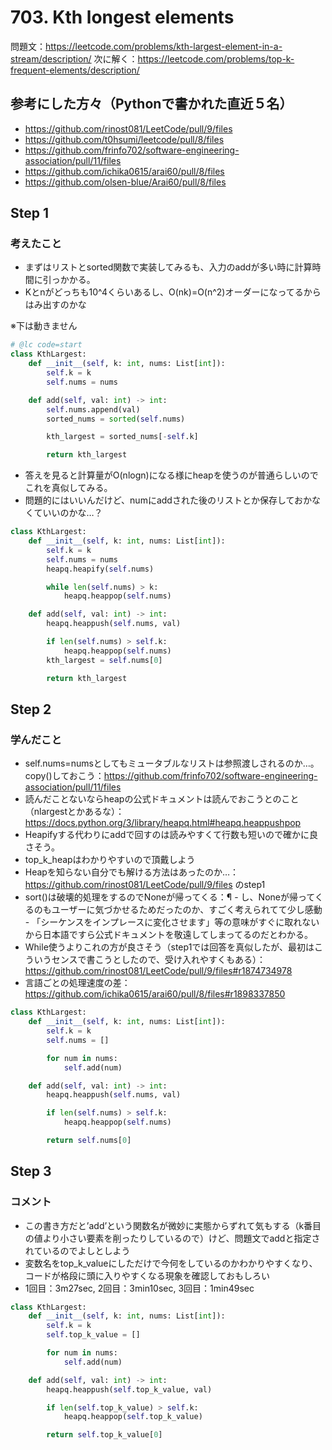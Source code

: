 # 703. Kth longest elements
問題文：https://leetcode.com/problems/kth-largest-element-in-a-stream/description/
次に解く：https://leetcode.com/problems/top-k-frequent-elements/description/

## 参考にした方々（Pythonで書かれた直近５名）
- https://github.com/rinost081/LeetCode/pull/9/files
- https://github.com/t0hsumi/leetcode/pull/8/files
- https://github.com/frinfo702/software-engineering-association/pull/11/files
- https://github.com/ichika0615/arai60/pull/8/files
- https://github.com/olsen-blue/Arai60/pull/8/files

## Step 1
### 考えたこと
- まずはリストとsorted関数で実装してみるも、入力のaddが多い時に計算時間に引っかかる。
- Kとnがどっちも10^4くらいあるし、O(nk)=O(n^2)オーダーになってるからはみ出すのかな

※下は動きません
```Python
# @lc code=start
class KthLargest:
    def __init__(self, k: int, nums: List[int]):
        self.k = k
        self.nums = nums

    def add(self, val: int) -> int:
        self.nums.append(val)
        sorted_nums = sorted(self.nums)

        kth_largest = sorted_nums[-self.k]

        return kth_largest
```
- 答えを見ると計算量がO(nlogn)になる様にheapを使うのが普通らしいのでこれを真似してみる。
- 問題的にはいいんだけど、numにaddされた後のリストとか保存しておかなくていいのかな…？

```Python
class KthLargest:
    def __init__(self, k: int, nums: List[int]):
        self.k = k
        self.nums = nums
        heapq.heapify(self.nums)

        while len(self.nums) > k:
            heapq.heappop(self.nums)

    def add(self, val: int) -> int:
        heapq.heappush(self.nums, val)

        if len(self.nums) > self.k:
            heapq.heappop(self.nums)
        kth_largest = self.nums[0]

        return kth_largest
```


## Step 2
### 学んだこと
- self.nums=numsとしてもミュータブルなリストは参照渡しされるのか…。copy()しておこう：https://github.com/frinfo702/software-engineering-association/pull/11/files
- 読んだことないならheapの公式ドキュメントは読んでおこうとのこと（nlargestとかあるな）：https://docs.python.org/3/library/heapq.html#heapq.heappushpop
- Heapifyする代わりにaddで回すのは読みやすくて行数も短いので確かに良さそう。
- top_k_heapはわかりやすいので頂戴しよう
- Heapを知らない自分でも解ける方法はあったのか…：https://github.com/rinost081/LeetCode/pull/9/files のstep1
- sort()は破壊的処理をするのでNoneが帰ってくる：¶ - し、Noneが帰ってくるのもユーザーに気づかせるためだったのか、すごく考えられてて少し感動 - 「シーケンスをインプレースに変化させます」等の意味がすぐに取れないから日本語ですら公式ドキュメントを敬遠してしまってるのだとわかる。
- While使うよりこれの方が良さそう（step1では回答を真似したが、最初はこういうセンスで書こうとしたので、受け入れやすくもある）：https://github.com/rinost081/LeetCode/pull/9/files#r1874734978
- 言語ごとの処理速度の差：https://github.com/ichika0615/arai60/pull/8/files#r1898337850

```Python
class KthLargest:
    def __init__(self, k: int, nums: List[int]):
        self.k = k
        self.nums = []

        for num in nums:
            self.add(num)

    def add(self, val: int) -> int:
        heapq.heappush(self.nums, val)

        if len(self.nums) > self.k:
            heapq.heappop(self.nums)

        return self.nums[0]
```

## Step 3
### コメント

- この書き方だと’add’という関数名が微妙に実態からずれて気もする（k番目の値より小さい要素を削ったりしているので）けど、問題文でaddと指定されているのでよしとしよう
- 変数名をtop_k_valueにしただけで今何をしているのかわかりやすくなり、コードが格段に頭に入りやすくなる現象を確認しておもしろい
- 1回目：3m27sec, 2回目：3min10sec, 3回目：1min49sec

```Python
class KthLargest:
    def __init__(self, k: int, nums: List[int]):
        self.k = k
        self.top_k_value = []

        for num in nums:
            self.add(num)

    def add(self, val: int) -> int:
        heapq.heappush(self.top_k_value, val)

        if len(self.top_k_value) > self.k:
            heapq.heappop(self.top_k_value)

        return self.top_k_value[0]
```

